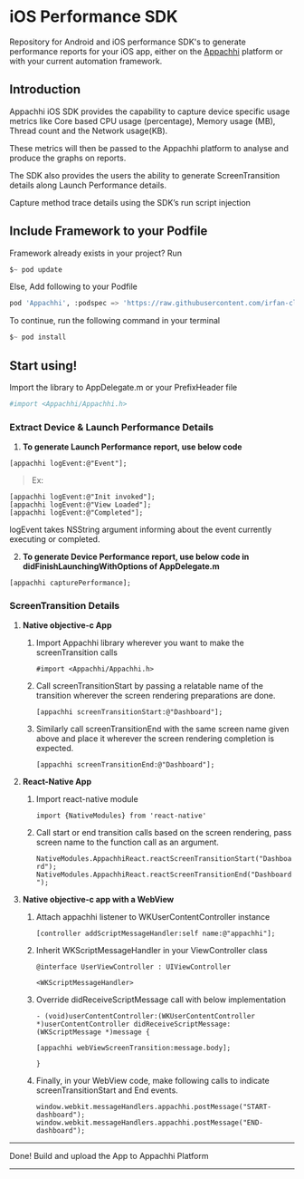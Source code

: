 # iOS Performance SDK

Repository for Android and iOS performance SDK's to generate performance reports for your iOS app, either on the [Appachhi](https://appachhi.com/) platform or with your current automation framework. 

## Introduction

Appachhi iOS SDK provides the capability to capture device specific usage metrics like Core based CPU usage (percentage), Memory usage (MB), Thread count and the Network usage(KB). 

These metrics will then be passed to the Appachhi platform to analyse and produce the graphs on reports.

The SDK also provides the users the ability to generate ScreenTransition details along Launch Performance details.

Capture method trace details using the SDK’s run script injection


## Include Framework to your Podfile

Framework already exists in your project? Run

```python
$~ pod update
```

Else, Add following to your Podfile

```python
pod 'Appachhi', :podspec => 'https://raw.githubusercontent.com/irfan-cloudnix/Appachhi/master/Appachhi.podspec'
```

To continue, run the following command in your terminal
```python
$~ pod install
```

## Start using!
Import the library to AppDelegate.m or your PrefixHeader file
```python
#import <Appachhi/Appachhi.h>
```

### **Extract Device & Launch Performance Details**

1. **To generate Launch Performance report, use below code**
```
[appachhi logEvent:@"Event"];
```
> Ex:
```
[appachhi logEvent:@"Init invoked"];
[appachhi logEvent:@"View Loaded"];
[appachhi logEvent:@"Completed"];
```
logEvent takes NSString argument informing about the event currently executing or completed.

2. **To generate Device Performance report, use below code in didFinishLaunchingWithOptions of AppDelegate.m**
```
[appachhi capturePerformance];
```

### ScreenTransition Details

1. **Native objective-c App**
    1. Import Appachhi library wherever you want to make the screenTransition calls

       `#import <Appachhi/Appachhi.h>`
   1. Call screenTransitionStart by passing a relatable name of the transition wherever the screen rendering preparations are done.

       `[appachhi screenTransitionStart:@"Dashboard"];`
    1. Similarly call screenTransitionEnd with the same screen name given above and place it wherever the screen rendering completion is expected.

       `[appachhi screenTransitionEnd:@"Dashboard"];`

2. **React-Native App**
    1. Import react-native module

        ```import {NativeModules} from 'react-native'```
    1. Call start or end transition calls based on the screen rendering, pass screen name to the function call as an argument.

        ```NativeModules.AppachhiReact.reactScreenTransitionStart("Dashboard");```
```NativeModules.AppachhiReact.reactScreenTransitionEnd("Dashboard");```

2. **Native objective-c app with a WebView**
    1. Attach appachhi listener to WKUserContentController instance

        ```[controller addScriptMessageHandler:self name:@"appachhi"];```
    1. Inherit WKScriptMessageHandler in your ViewController class

        ```@interface UserViewController : UIViewController```

        ```<WKScriptMessageHandler>```

    1. Override didReceiveScriptMessage call with below implementation

        ```- (void)userContentController:(WKUserContentController *)userContentController didReceiveScriptMessage:(WKScriptMessage *)message {```

         ```[appachhi webViewScreenTransition:message.body];```

        ```}```

    1. Finally, in your WebView code, make following calls to indicate screenTransitionStart and End events.

        ```window.webkit.messageHandlers.appachhi.postMessage("START-dashboard");```
        ```window.webkit.messageHandlers.appachhi.postMessage("END-dashboard");```

- - - -
Done! Build and upload the App to Appachhi Platform
- - - -
